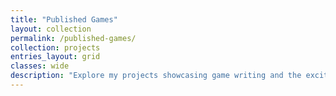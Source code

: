 ```yaml
---
title: "Published Games"
layout: collection
permalink: /published-games/
collection: projects
entries_layout: grid
classes: wide
description: "Explore my projects showcasing game writing and the exciting game stories I've crafted"
---
```

